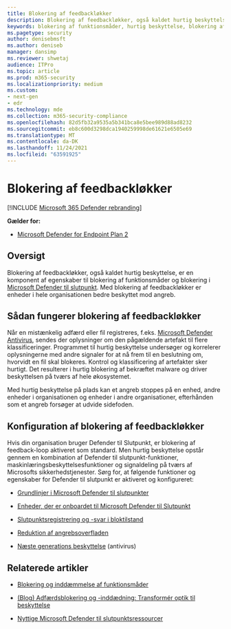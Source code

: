 ```yaml
---
title: Blokering af feedbackløkker
description: Blokering af feedbackløkker, også kaldet hurtig beskyttelse, er en del af funktionaliteten til blokering af funktionsmåder og inddæmmelse i Microsoft Defender til slutpunkt
keywords: blokering af funktionsmåder, hurtig beskyttelse, blokering af feedback, Microsoft Defender til slutpunkt
ms.pagetype: security
author: denisebmsft
ms.author: deniseb
manager: dansimp
ms.reviewer: shwetaj
audience: ITPro
ms.topic: article
ms.prod: m365-security
ms.localizationpriority: medium
ms.custom:
- next-gen
- edr
ms.technology: mde
ms.collection: m365-security-compliance
ms.openlocfilehash: 82d5fb32a9535a5b341bca8e5bee989d88ad8232
ms.sourcegitcommit: eb8c600d3298dca1940259998de61621e6505e69
ms.translationtype: MT
ms.contentlocale: da-DK
ms.lasthandoff: 11/24/2021
ms.locfileid: "63591925"
---
```

# <a name="feedback-loop-blocking"></a>Blokering af feedbackløkker

[!INCLUDE [Microsoft 365 Defender rebranding](../../includes/microsoft-defender.md)]


**Gælder for:**
- [Microsoft Defender for Endpoint Plan 2](https://go.microsoft.com/fwlink/?linkid=2154037)

## <a name="overview"></a>Oversigt

Blokering af feedbackløkker, også kaldet hurtig beskyttelse, er en komponent af egenskaber [](/microsoft-365/security/defender-endpoint/behavioral-blocking-containment) til blokering af funktionsmåder og blokering i [Microsoft Defender til slutpunkt](/windows/security/threat-protection/). Med blokering af feedbackløkker er enheder i hele organisationen bedre beskyttet mod angreb. 

## <a name="how-feedback-loop-blocking-works"></a>Sådan fungerer blokering af feedbackløkker

Når en mistænkelig adfærd eller fil registreres, f.eks. [Microsoft Defender Antivirus](/windows/security/threat-protection/microsoft-defender-antivirus/microsoft-defender-antivirus-in-windows-10), sendes der oplysninger om den pågældende artefakt til flere klassificeringer. Programmet til hurtig beskyttelse undersøger og korrelerer oplysningerne med andre signaler for at nå frem til en beslutning om, hvorvidt en fil skal blokeres. Kontrol og klassificering af artefakter sker hurtigt. Det resulterer i hurtig blokering af bekræftet malware og driver beskyttelsen på tværs af hele økosystemet. 

Med hurtig beskyttelse på plads kan et angreb stoppes på en enhed, andre enheder i organisationen og enheder i andre organisationer, efterhånden som et angreb forsøger at udvide sidefoden.


## <a name="configuring-feedback-loop-blocking"></a>Konfiguration af blokering af feedbackløkker

Hvis din organisation bruger Defender til Slutpunkt, er blokering af feedback-loop aktiveret som standard. Men hurtig beskyttelse opstår gennem en kombination af Defender til slutpunkt-funktioner, maskinlæringsbeskyttelsesfunktioner og signaldeling på tværs af Microsofts sikkerhedstjenester. Sørg for, at følgende funktioner og egenskaber for Defender til slutpunkt er aktiveret og konfigureret:

- [Grundlinjer i Microsoft Defender til slutpunkter](/microsoft-365/security/defender-endpoint/configure-machines-security-baseline)

- [Enheder, der er onboardet til Microsoft Defender til Slutpunkt](/microsoft-365/security/defender-endpoint/onboard-configure)

- [Slutpunktsregistrering og -svar i bloktilstand](/microsoft-365/security/defender-endpoint/edr-in-block-mode)

- [Reduktion af angrebsoverfladen](/microsoft-365/security/defender-endpoint/attack-surface-reduction)

- [Næste generations beskyttelse](/windows/security/threat-protection/microsoft-defender-antivirus/configure-microsoft-defender-antivirus-features) (antivirus)

## <a name="related-articles"></a>Relaterede artikler

- [Blokering og inddæmmelse af funktionsmåder](behavioral-blocking-containment.md)

- [(Blog) Adfærdsblokering og -inddædning: Transformér optik til beskyttelse](https://www.microsoft.com/security/blog/2020/03/09/behavioral-blocking-and-containment-transforming-optics-into-protection/)

- [Nyttige Microsoft Defender til slutpunktsressourcer](/microsoft-365/security/defender-endpoint/helpful-resources)
